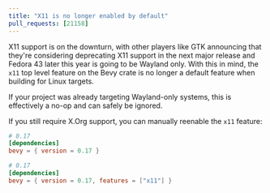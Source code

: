 ```yaml
---
title: "X11 is no longer enabled by default"
pull_requests: [21158]
---
```


X11 support is on the downturn, with other players like GTK announcing that
they're considering deprecating X11 support in the next major release and
Fedora 43 later this year is going to be Wayland only. With this in mind,
the `x11` top level feature on the Bevy crate is no longer a default
feature when building for Linux targets.

If your project was already targeting Wayland-only systems, this is
effectively a no-op and can safely be ignored.

If you still require X.Org support, you can manually reenable the `x11`
feature:

```toml
# 0.17
[dependencies]
bevy = { version = 0.17 }

# 0.17
[dependencies]
bevy = { version = 0.17, features = ["x11"] }
```
